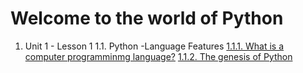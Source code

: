 # Welcome to the world of Python

1. Unit 1 - Lesson 1
1.1. Python -Language Features
[1.1.1. What is a computer programminmg language?](1/1.1./1.1.1.md)
[1.1.2. The genesis of Python](1/1.1./1.1.2.md)
